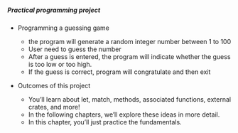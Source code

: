 ##### Practical programming project
* Programming a guessing game
    * the program will generate a random integer number between 1 to 100
    * User need to guess the number
    * After a guess is entered, the program will indicate whether the guess is too low or too high.
    * If the guess is correct, program will congratulate and then exit

* Outcomes of this project
    * You’ll learn about let, match, methods, associated functions, external crates, and more! 
    * In the following chapters, we’ll explore these ideas in more detail. 
    * In this chapter, you’ll just practice the fundamentals.

